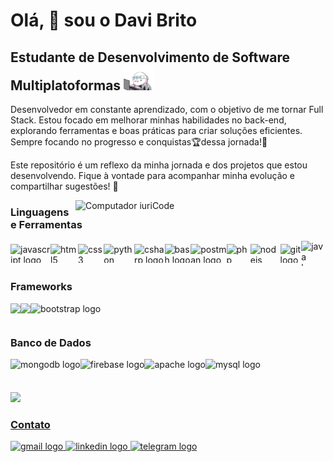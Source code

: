 Olá, 👋 sou o Davi Brito
===========================
Estudante de Desenvolvimento de Software Multiplatoformas <img src="assets/hacker-hackerman.gif" width="50" height="40"> 
-----------------------------------------


Desenvolvedor em constante aprendizado, com o objetivo de me tornar Full Stack. Estou focado em melhorar minhas habilidades no back-end, explorando ferramentas e boas práticas para criar soluções eficientes. Sempre focando no progresso e conquistas🏆dessa jornada!💪

Este repositório é um reflexo da minha jornada e dos projetos que estou desenvolvendo. Fique à vontade para acompanhar minha evolução e compartilhar sugestões! 🚀

  <img src="https://raw.githubusercontent.com/MicaelliMedeiros/micaellimedeiros/master/image/computer-illustration.png" min-width="400px" max-width="400px" width="400px" align="right" alt="Computador iuriCode">

### Linguagens e Ferramentas
<div style="display: flex; align-items: center; justify-content: flex-start;">
  <img src="https://cdn.jsdelivr.net/gh/devicons/devicon/icons/javascript/javascript-original.svg" height="30" alt="javascript logo" />
  <img src="https://cdn.simpleicons.org/html5/E34F26" height="30" alt="html5 logo" />
  <img src="https://cdn.simpleicons.org/css3/1572B6" height="30" alt="css3 logo" />
  <img src="https://cdn.jsdelivr.net/gh/devicons/devicon/icons/python/python-original.svg" height="30" alt="python logo" />
  <img src="https://cdn.jsdelivr.net/gh/devicons/devicon/icons/csharp/csharp-original.svg" height="30" alt="csharp logo" />
  <img src="https://cdn.simpleicons.org/gnubash/4EAA25" height="30" alt="bash logo" />
  <img src="https://cdn.simpleicons.org/postman/FF6C37" height="30" alt="postman logo" />
  <img src="https://cdn.simpleicons.org/php/777BB4" height="30" alt="php logo" />
  <img src="https://cdn.simpleicons.org/nodedotjs/339933" height="30" alt="nodejs logo" />
  <img src="https://cdn.simpleicons.org/git/F05032" height="30" alt="git logo" />
  <img src="https://cdn.jsdelivr.net/gh/devicons/devicon/icons/java/java-original.svg" height="40" alt="java logo" />
</div>


<h3>Frameworks</h3>
<div style="display: flex; align-items: center; justify-content: flex-start;">
  <img height="30" src="https://cdn.simpleicons.org/springboot?viewbox=auto" />
  <img height="30" src="https://cdn.simpleicons.org/CodeIgniter?viewbox=auto" />
  <img src="https://cdn.jsdelivr.net/gh/devicons/devicon/icons/bootstrap/bootstrap-original.svg" height="30" alt="bootstrap logo" />
</div>

<h3>Banco de Dados</h3>
<div style="display: flex; align-items: center; justify-content: flex-start;">
  <img src="https://cdn.simpleicons.org/mongodb/47A248" height="30" alt="mongodb logo" />
  <img src="https://cdn.jsdelivr.net/gh/devicons/devicon/icons/firebase/firebase-plain.svg" height="30" alt="firebase logo" />
  <img src="https://cdn.jsdelivr.net/gh/devicons/devicon/icons/apache/apache-original.svg" height="30" alt="apache logo" />
  <img src="https://cdn.simpleicons.org/mysql/4479A1" height="30" alt="mysql logo" />
</div>

###

<div align="left">
  <a href="https://github.com/DaveBrito">
  <img align="" height="180em" src="https://github-readme-stats.vercel.app/api?username=DaveBrito&show_icons=true&theme=dracula&include_all_commits=true&count_private=true"/>
</div>


###  Contato
<div align="left">
<a href="mailto:davibritojunior1@gmail.com">
  <img src="https://img.shields.io/static/v1?message=Gmail&logo=gmail&label=&color=D14836&logoColor=white&labelColor=&style=for-the-badge" height="35" alt="gmail logo"  />
</a>
  <a href="https://www.linkedin.com/in/davi-brito-jr/">
  <img src="https://img.shields.io/static/v1?message=LinkedIn&logo=linkedin&label=&color=0077B5&logoColor=white&labelColor=&style=for-the-badge" height="35" alt="linkedin logo"  />
  </a>
  <a href="https://t.me/DaviBritoJr">
  <img src="https://img.shields.io/static/v1?message=Telegram&logo=telegram&label=&color=2CA5E0&logoColor=white&labelColor=&style=for-the-badge" height="35" alt="telegram logo"  />
  </a>  
</div>
 











